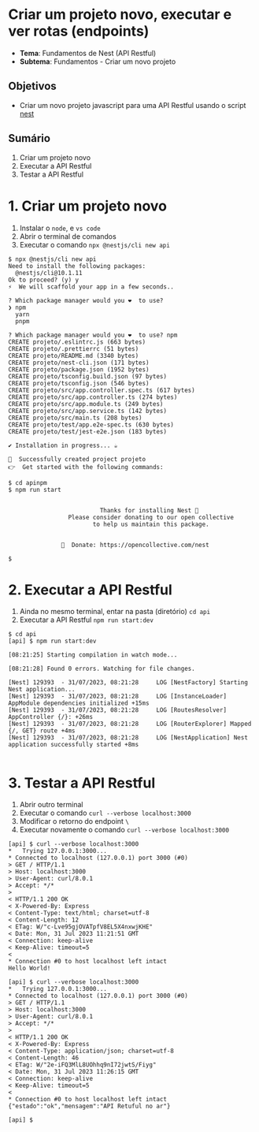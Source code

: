 # Criar um projeto novo, executar e ver rotas (endpoints)
- **Tema**: Fundamentos de Nest (API Restful)
- **Subtema**: Fundamentos - Criar um novo projeto

## Objetivos
- Criar um novo projeto javascript para uma API Restful usando o script [nest](https://nestjs.com/)


## Sumário
1. Criar um projeto novo
2. Executar a API Restful
3. Testar a API Restful


# 1. Criar um projeto novo
1. Instalar o `node`, e `vs code`
2. Abrir o terminal de comandos
3. Executar o comando `npx @nestjs/cli new api`

```console
$ npx @nestjs/cli new api
Need to install the following packages:
  @nestjs/cli@10.1.11
Ok to proceed? (y) y
⚡  We will scaffold your app in a few seconds..

? Which package manager would you ❤️  to use? 
❯ npm 
  yarn 
  pnpm 

? Which package manager would you ❤️  to use? npm
CREATE projeto/.eslintrc.js (663 bytes)
CREATE projeto/.prettierrc (51 bytes)
CREATE projeto/README.md (3340 bytes)
CREATE projeto/nest-cli.json (171 bytes)
CREATE projeto/package.json (1952 bytes)
CREATE projeto/tsconfig.build.json (97 bytes)
CREATE projeto/tsconfig.json (546 bytes)
CREATE projeto/src/app.controller.spec.ts (617 bytes)
CREATE projeto/src/app.controller.ts (274 bytes)
CREATE projeto/src/app.module.ts (249 bytes)
CREATE projeto/src/app.service.ts (142 bytes)
CREATE projeto/src/main.ts (208 bytes)
CREATE projeto/test/app.e2e-spec.ts (630 bytes)
CREATE projeto/test/jest-e2e.json (183 bytes)

✔ Installation in progress... ☕

🚀  Successfully created project projeto
👉  Get started with the following commands:

$ cd apinpm 
$ npm run start

                                         
                          Thanks for installing Nest 🙏
                 Please consider donating to our open collective
                        to help us maintain this package.
                                         
                                         
               🍷  Donate: https://opencollective.com/nest

$ 
```

# 2. Executar a API Restful
1. Ainda no mesmo terminal, entar na pasta (diretório) `cd api`
2. Executar a API Restful `npm run start:dev`

```console
$ cd api
[api] $ npm run start:dev

[08:21:25] Starting compilation in watch mode...

[08:21:28] Found 0 errors. Watching for file changes.

[Nest] 129393  - 31/07/2023, 08:21:28     LOG [NestFactory] Starting Nest application...
[Nest] 129393  - 31/07/2023, 08:21:28     LOG [InstanceLoader] AppModule dependencies initialized +15ms
[Nest] 129393  - 31/07/2023, 08:21:28     LOG [RoutesResolver] AppController {/}: +26ms
[Nest] 129393  - 31/07/2023, 08:21:28     LOG [RouterExplorer] Mapped {/, GET} route +4ms
[Nest] 129393  - 31/07/2023, 08:21:28     LOG [NestApplication] Nest application successfully started +8ms


```

# 3. Testar a API Restful
1. Abrir outro terminal
2. Executar o comando `curl --verbose localhost:3000`
3. Modificar o retorno do endpoint `\`
4. Executar novamente o comando `curl --verbose localhost:3000`

```console
[api] $ curl --verbose localhost:3000
*   Trying 127.0.0.1:3000...
* Connected to localhost (127.0.0.1) port 3000 (#0)
> GET / HTTP/1.1
> Host: localhost:3000
> User-Agent: curl/8.0.1
> Accept: */*
> 
< HTTP/1.1 200 OK
< X-Powered-By: Express
< Content-Type: text/html; charset=utf-8
< Content-Length: 12
< ETag: W/"c-Lve95gjOVATpfV8EL5X4nxwjKHE"
< Date: Mon, 31 Jul 2023 11:21:51 GMT
< Connection: keep-alive
< Keep-Alive: timeout=5
< 
* Connection #0 to host localhost left intact
Hello World!

[api] $ curl --verbose localhost:3000
*   Trying 127.0.0.1:3000...
* Connected to localhost (127.0.0.1) port 3000 (#0)
> GET / HTTP/1.1
> Host: localhost:3000
> User-Agent: curl/8.0.1
> Accept: */*
> 
< HTTP/1.1 200 OK
< X-Powered-By: Express
< Content-Type: application/json; charset=utf-8
< Content-Length: 46
< ETag: W/"2e-iFQ3MlL8UOhhq9nI72jwtS/Fiyg"
< Date: Mon, 31 Jul 2023 11:26:15 GMT
< Connection: keep-alive
< Keep-Alive: timeout=5
< 
* Connection #0 to host localhost left intact
{"estado":"ok","mensagem":"API Retuful no ar"}

[api] $ 
```
